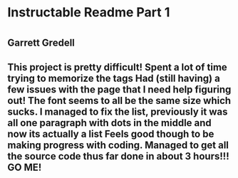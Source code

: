 <h1> Instructable Readme Part 1 <h1>

<h2> Garrett Gredell <h2>


This project is pretty difficult!
Spent a lot of time trying to memorize the tags
Had (still having) a few issues with the page that I need help
figuring out!
The font seems to all be the same size which sucks.
I managed to fix the list, previously it was all one paragraph with dots
in the middle and now its actually a list
Feels good though to be making progress with coding.
Managed to get all the source code thus far done in about 3 hours!!!
GO ME!
